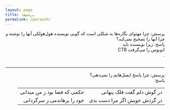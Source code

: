 ```yaml
---
layout: page
title: پرسش‌ها
permalink: /porsesh/
---
```




<div dir="rtl">
پرسش: چرا مهتوای نگاره‌ها به شکلی است که گویی نویسنده هول‌هولکی آنها را نوشته و چرا آنها را تصحیح نمی‌کند؟
</div>


<div dir="rtl">
پاسخ: 
زیرا نویسنده باید
<div class="tooltip"> اتوبوس را می‌گرفت
  <span class="tooltiptext">CTB</span>
</div> 
.
</div>

<br>
<hr>

<div dir="rtl">
پرسش: چرا پاسخ ایمیل‌هایم را نمی‌دهی؟

</div>
<div dir="rtl">
پاسخ:
<br>
<table dir="rtl" style="border-width: 0px;">
<tr>
<td align=right style="border-width: 0px;">
در گوش دلم گفت فلک پنهانی
</td>
<td align=right style="border-width: 0px;">
حکمی که قضا بود ز من میدانی
</td>
</tr>

<tr>
<td align=right style="border-width: 0px;">
در گردش خویش اگر مرا دست بدی
</td>
<td align=right style="border-width: 0px;">
خود را برهاندمی ز سرگردانی
</td>
</tr>

</table> 
</div>
